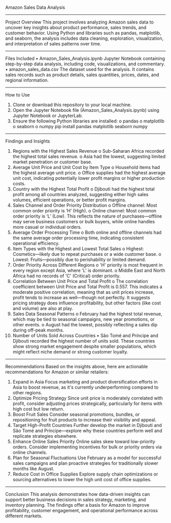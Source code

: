 Amazon Sales Data Analysis
________________________________________
Project Overview
This project involves analyzing Amazon sales data to uncover key insights about product performance, sales trends, and customer behavior. Using Python and libraries such as pandas, matplotlib, and seaborn, the analysis includes data cleaning, exploration, visualization, and interpretation of sales patterns over time.
________________________________________
Files Included
•	Amazon_Sales_Analysis.ipynb
Jupyter Notebook containing step-by-step data analysis, including code, visualizations, and commentary.
•	amazon_sales_data.csv
The dataset used for the analysis. It contains sales records such as product details, sales quantities, prices, dates, and regional information.
________________________________________
How to Use
1.	Clone or download this repository to your local machine.
2.	Open the Jupyter Notebook file (Amazon_Sales_Analysis.ipynb) using Jupyter Notebook or JupyterLab.
3.	Ensure the following Python libraries are installed:
o	pandas
o	matplotlib
o	seaborn
o	numpy
pip install pandas matplotlib seaborn numpy
________________________________________
Findings and Insights
1.	Regions with the Highest Sales Revenue
o	Sub-Saharan Africa recorded the highest total sales revenue.
o	Asia had the lowest, suggesting limited market penetration or customer base.
2.	Average Unit Price and Unit Cost by Item Type
o	Household items had the highest average unit price.
o	Office supplies had the highest average unit cost, indicating potentially lower profit margins or higher production costs.
3.	Country with the Highest Total Profit
o	Djibouti had the highest total profit among all countries analyzed, suggesting either high sales volumes, efficient operations, or better profit margins.
4.	Sales Channel and Order Priority Distribution
o	Offline channel: Most common order priority is ‘H’ (High).
o	Online channel: Most common order priority is ‘L’ (Low).
This reflects the nature of purchases—offline may serve business customers or bulk buyers, while online handles more casual or individual orders.
5.	Average Order Processing Time
o	Both online and offline channels had the same average order processing time, indicating consistent operational efficiency.
6.	Item Types with the Highest and Lowest Total Sales
o	Highest: Cosmetics—likely due to repeat purchases or a wide customer base.
o	Lowest: Fruits—possibly due to perishability or limited demand.
7.	Order Priority Across Different Regions
o	'H' priority is most frequent in every region except Asia, where 'L' is dominant.
o	Middle East and North Africa had no records of 'C' (Critical) order priority.
8.	Correlation Between Unit Price and Total Profit
o	The correlation coefficient between Unit Price and Total Profit is 0.557.
This indicates a moderate positive correlation, meaning that as unit prices increase, profit tends to increase as well—though not perfectly. It suggests pricing strategy does influence profitability, but other factors (like cost and volume) are also at play.
9.	Sales Data Seasonal Patterns
o	February had the highest total revenue, which may be tied to seasonal campaigns, new year promotions, or other events.
o	August had the lowest, possibly reflecting a sales dip during off-peak months.
10.	Number of Units Sold Across Countries
•	São Tomé and Príncipe and Djibouti recorded the highest number of units sold.
These countries show strong market engagement despite smaller populations, which might reflect niche demand or strong customer loyalty.
________________________________________
Recommendations
Based on the insights above, here are actionable recommendations for Amazon or similar retailers:
1.	Expand in Asia
Focus marketing and product diversification efforts in Asia to boost revenue, as it's currently underperforming compared to other regions.
2.	Optimize Pricing Strategy
Since unit price is moderately correlated with profit, consider adjusting prices strategically, particularly for items with high cost but low return.
3.	Boost Fruit Sales
Consider seasonal promotions, bundles, or repositioning for fruit products to increase their visibility and appeal.
4.	Target High-Profit Countries
Further develop the market in Djibouti and São Tomé and Príncipe—explore why these countries perform well and replicate strategies elsewhere.
5.	Enhance Online Sales Priority
Online sales skew toward low-priority orders. Consider implementing incentives for bulk or priority orders via online channels.
6.	Plan for Seasonal Fluctuations
Use February as a model for successful sales campaigns and plan proactive strategies for traditionally slower months like August.
7.	Reduce Cost in Office Supplies
Explore supply chain optimizations or sourcing alternatives to lower the high unit cost of office supplies.
________________________________________
Conclusion
This analysis demonstrates how data-driven insights can support better business decisions in sales strategy, marketing, and inventory planning. The findings offer a basis for Amazon to improve profitability, customer engagement, and operational performance across different markets.
